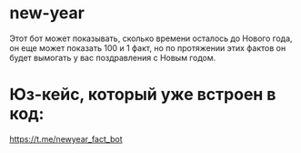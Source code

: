 # new-year
Этот бот может показывать,
сколько времени осталось до Нового года, 
он еще может показать 100 и 1 факт, 
но по протяжении этих фактов он будет вымогать у вас поздравления с Новым годом.

# Юз-кейс, который уже встроен в код: 
https://t.me/newyear_fact_bot
